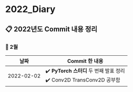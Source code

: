 # 2022_Diary

## :clipboard: 2022년도 Commit 내용 정리

### :paperclip: 2월

| 날짜 | Commit 한 내용 |
|-|-|
| 2022-02-02 |  :heavy_check_mark: **PyTorch 스터디** 두 번째 발표 정리 <br/> :heavy_check_mark: Conv2D TransConv2D 공부함 |
